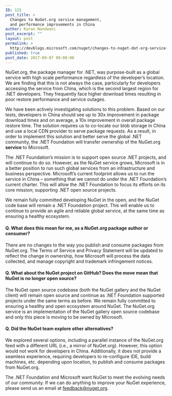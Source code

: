 ```yaml
---
ID: 125
post_title: >
  Changes to NuGet.org service management,
  and performance improvements in China
author: Karan Nandwani
post_excerpt: ""
layout: post
permalink: >
  http://devblogs.microsoft.com/nuget/changes-to-nuget-dot-org-service-management-and-performance-improvements-in-china/
published: true
post_date: 2017-09-07 00:00:00
---
```

NuGet.org, the package manager for .NET, was purpose-built as a global service with high scale performance regardless of the developer’s location. We are finding that this is not always the case, particularly for developers accessing the service from China, which is the second largest region for .NET developers. They frequently face higher download times resulting in poor restore performance and service outages.

We have been actively investigating solutions to this problem. Based on our tests, developers in China should see up to 30x improvement in package download times and on average, a 10x improvement in overall package restore time. The solution requires us to co-locate our blob storage in China and use a local CDN provider to serve package requests. As a result, in order to implement this solution and better serve the global .NET community, the .NET Foundation will transfer ownership of the NuGet.org **service** to Microsoft.

The .NET Foundation’s mission is to support open source .NET projects, and will continue to do so. However, as the NuGet service grows, Microsoft is in a better position to run such global services from an infrastructure and business perspective. Microsoft’s current footprint allows us to run the service in China – something that we cannot do under the .NET Foundation’s current charter. This will allow the .NET Foundation to focus its efforts on its core mission; supporting .NET open source projects.

We remain fully committed developing NuGet in the open, and the NuGet code base will remain a .NET Foundation project. This will enable us to continue to provide an agile and reliable global service, at the same time as ensuring a healthy ecosystem.

#### Q. What does this mean for me, as a NuGet.org package author or consumer?

There are no changes to the way you publish and consume packages from NuGet.org. The Terms of Service and Privacy Statement will be updated to reflect the change in ownership, how Microsoft will process the data collected, and manage copyright and trademark infringement notices.

#### Q. What about the NuGet project on GitHub? Does the move mean that NuGet is no longer open source?

The NuGet open source codebase (both the NuGet gallery and the NuGet client) will remain open source and continue as .NET Foundation supported projects under the same terms as before. We remain fully committed to ensuring a healthy and open ecosystem around NuGet. The NuGet.org service is an implementation of the NuGet gallery open source codebase and only this piece is moving to be owned by Microsoft.

#### Q. Did the NuGet team explore other alternatives?

We explored several options, including a parallel instance of the NuGet.org feed with a different URL (i.e., a mirror of NuGet.org). However, this option would not work for developers in China. Additionally, it does not provide a seamless experience, requiring developers to re-configure IDE, build machines, etc. depending upon location, to publish and consume packages from NuGet.org.

The .NET Foundation and Microsoft want NuGet to meet the evolving needs of our community. If we can do anything to improve your NuGet experience, please send us an email at [feedback@nuget.org][1].

 [1]: mailto:feedback@nuget.org&subject=Feedback%20on%20changes%20to%20Nuget.org%20service%20management